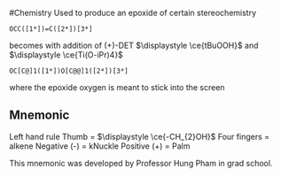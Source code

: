 #Chemistry
Used to produce an epoxide of certain stereochemistry
```smiles
OCC([1*])=C([2*])[3*]
```
becomes with addition of (+)-DET $\displaystyle \ce{tBuOOH}$ and $\displaystyle \ce{Ti(O-iPr)4}$
```smiles
OC[C@]1([1*])O[C@@]1([2*])[3*]
```
where the epoxide oxygen is meant to stick into the screen
## Mnemonic
Left hand rule
Thumb = $\displaystyle \ce{-CH_{2}OH}$
Four fingers = alkene
Negative (-) = kNuckle
Positive (+) = Palm

This mnemonic was developed by Professor Hung Pham in grad school.